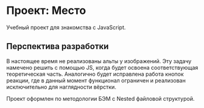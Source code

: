 # Проект: Место

Учебный проект для знакомства с JavaScript. 

## Перспектива разработки

В настоящее время не реализованы альты у изображений. Эту задачу намечено решить с помощью JS, когда будет освоена соответствующая теоретическая часть. Аналогично будет исправлена работа кнопок реакции, где в данный момент функционал ограничен и реализован исключительно для наглядности вёрстки. 

Проект оформлен по методологии БЭМ с Nested файловой структурой.
